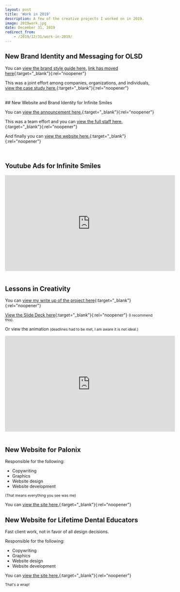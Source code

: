 ```yaml
---
layout: post
title: 'Work in 2019'
description: A few of the creative projects I worked on in 2019.
image: 2019work.jpg
date: December 31, 2019
redirect_from: 
    - /2019/12/31/work-in-2019/
---
```


## New Brand Identity and Messaging for OLSD
You can [view the brand style guide here.](https://www.olentangy.k12.oh.us/cms/lib/OH01914664/Centricity/Domain/55/OLSD_BrandGuide-v01d-web.pdf) [link has moved here](https://oh01914664.schoolwires.net/cms/lib/OH01914664/Centricity/Domain/55/OLSD_BrandGuide-v01d-web.pdf){:target="_blank"}{:rel="noopener"}

This was a joint effort among companies, organizations, and individuals, [view the case study here.](https://cultmarketing.com/portfolio-item/olentangy-schools/){:target="_blank"}{:rel="noopener"} 


<!-- <img class="picture-image" src="https://www.olentangy.k12.oh.us/cms/lib/OH01914664/Centricity/template/8/images/OLSD_logo_long.png" alt="Olentangy Local Schools new logo"> -->

<br>
## New Website and Brand Identity for Infinite Smiles

You can [view the announcement here.](https://www.infinitesmiles.com/blog/the-new-infinite-smiles/){:target="_blank"}{:rel="noopener"}

This was a team effort and you can [view the full staff here.](https://www.infinitesmiles.com/meet-our-team/){:target="_blank"}{:rel="noopener"}

And finally you can [view the website here.](https://www.infinitesmiles.com/){:target="_blank"}{:rel="noopener"}

<br>

## Youtube Ads for Infinite Smiles

<div class="videoWrapper">
<iframe width="560" height="315" src="https://www.youtube.com/embed/mnBcXX_80fM" frameborder="0" allow="accelerometer; autoplay; encrypted-media; gyroscope; picture-in-picture" allowfullscreen></iframe>
</div>
<br>

## Lessons in Creativity
You can [view my write up of the project here](https://lukasmurdock.com/lessons-in-creativity/){:target="_blank"}{:rel="noopener"}

[View the Slide Deck here](https://drive.google.com/open?id=1C7fzPOjihnuJ1K73W1m9OZDnlbcJTDi3){:target="_blank"}{:rel="noopener"} <span style="font-size: 12px;">(I recommend this).</span>

Or view the animation <span style="font-size: 12px;">(deadlines had to be met, I am aware it is not ideal.)</span>

<div class="videoWrapper">
<iframe width="560" height="315" src="https://www.youtube.com/embed/5C4NV5wVapc" frameborder="0" allow="accelerometer; autoplay; encrypted-media; gyroscope; picture-in-picture" allowfullscreen></iframe>
</div>
<br>

## New Website for Palonix

Responsible for the following:
- Copywriting
- Graphics
- Website design
- Website development

<span style="font-size: 12px;">(That means everything you see was me)</span>

You can [view the site here.](https://palonix.com/){:target="_blank"}{:rel="noopener"}

## New Website for Lifetime Dental Educators
Fast client work, not in favor of all design decisions.

Responsible for the following:
- Copywriting
- Graphics
- Website design
- Website development

You can [view the site here.](https://lifetimedentaleducators.com/){:target="_blank"}{:rel="noopener"}


<span class="full-underline" style="font-size: 12px;">That's a wrap!</span>

